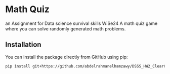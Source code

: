 # Math Quiz
an Assignment for Data science survival skills WiSe24 
A math quiz game where you can solve randomly generated math problems.

## Installation

You can install the package directly from GitHub using pip:

```bash
pip install git+https://github.com/abdelrahmanelhamzawy/DSSS_HW2_ClearCode.git
